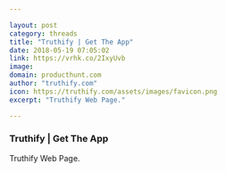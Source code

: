 ```yaml
---

layout: post
category: threads
title: "Truthify | Get The App"
date: 2018-05-19 07:05:02
link: https://vrhk.co/2IxyUvb
image: 
domain: producthunt.com
author: "truthify.com"
icon: https://truthify.com/assets/images/favicon.png
excerpt: "Truthify Web Page."

---
```


### Truthify | Get The App

Truthify Web Page.